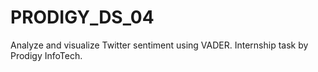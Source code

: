 # PRODIGY_DS_04
Analyze and visualize Twitter sentiment using VADER. Internship task by Prodigy InfoTech.
